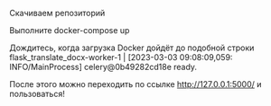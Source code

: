 Скачиваем репозиторий 

Выполните
    docker-compose up

Дождитесь, когда загрузка Docker дойдёт до подобной строки
    flask_translate_docx-worker-1  | [2023-03-03 09:08:09,059: INFO/MainProcess] celery@0b49282cd18e ready.

После этого можно переходить по ссылке http://127.0.0.1:5000/ и пользоваться!